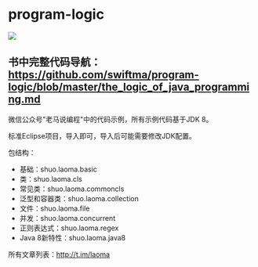 # program-logic

![](./img/f640.jpg)

书中完整代码导航：https://github.com/swiftma/program-logic/blob/master/the_logic_of_java_programming.md
-------------------
微信公众号"老马说编程"中的代码示例，所有示例代码基于JDK 8。

标准Eclipse项目，导入即可，导入后可能需要修改JDK配置。

包结构：

* 基础：shuo.laoma.basic
* 类：shuo.laoma.cls
* 常见类：shuo.laoma.commoncls
* 泛型和容器类：shuo.laoma.collection
* 文件：shuo.laoma.file
* 并发：shuo.laoma.concurrent
* 正则表达式：shuo.laoma.regex
* Java 8新特性：shuo.laoma.java8


所有文章列表：http://t.im/laoma
